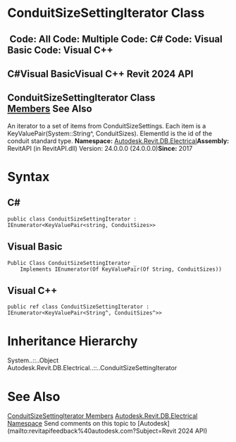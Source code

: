 # ConduitSizeSettingIterator Class

﻿
 Code: All Code: Multiple Code: C# Code: Visual Basic Code: Visual C++   
---  
C#Visual BasicVisual C++
Revit 2024 API  
---  
ConduitSizeSettingIterator Class  
[Members](2cce0fd2-faeb-636f-1129-cb3f1d2432b1.md "ConduitSizeSettingIterator Members") See Also  
---  
An iterator to a set of items from ConduitSizeSettings. Each item is a KeyValuePair(System::String^, ConduitSizes). ElementId is the id of the conduit standard type. 
**Namespace:** [Autodesk.Revit.DB.Electrical](212a1314-7843-2c6c-3322-363127e4059f.md "Autodesk.Revit.DB.Electrical Namespace")**Assembly:** RevitAPI (in RevitAPI.dll) Version: 24.0.0.0 (24.0.0.0)**Since:** 2017 
# Syntax
C#  
---  
```text
public class ConduitSizeSettingIterator : IEnumerator<KeyValuePair<string, ConduitSizes>>
```
  
Visual Basic  
---  
```text
Public Class ConduitSizeSettingIterator _
	Implements IEnumerator(Of KeyValuePair(Of String, ConduitSizes))
```
  
Visual C++  
---  
```text
public ref class ConduitSizeSettingIterator : IEnumerator<KeyValuePair<String^, ConduitSizes^>>
```
  
# Inheritance Hierarchy
System..::..Object Autodesk.Revit.DB.Electrical..::..ConduitSizeSettingIterator
# See Also
[ConduitSizeSettingIterator Members](2cce0fd2-faeb-636f-1129-cb3f1d2432b1.md "ConduitSizeSettingIterator Members")
[Autodesk.Revit.DB.Electrical Namespace](212a1314-7843-2c6c-3322-363127e4059f.md "Autodesk.Revit.DB.Electrical Namespace")
Send comments on this topic to [Autodesk](mailto:revitapifeedback%40autodesk.com?Subject=Revit 2024 API)